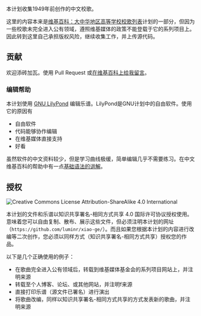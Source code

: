 ﻿本计划收集1949年前创作的中文校歌。

这里的内容本来是[维基百科：大中华地区高等学校校歌列表](https://zh.wikipedia.org/wiki/User:LUMINR/%E5%A4%A7%E4%B8%AD%E5%8D%8E%E5%9C%B0%E5%8C%BA%E9%AB%98%E7%AD%89%E5%AD%A6%E6%A0%A1%E6%A0%A1%E6%AD%8C%E5%88%97%E8%A1%A8)计划的一部分，但因为一些校歌未完全进入公有领域，遵照维基媒体的政策不能登载于它的系列项目上。因此转到这里自己承担版权风险，继续收集工作，并上传源代码。

## 贡献

欢迎添砖加瓦。使用 Pull Request 或[在维基百科上给我留言](https://zh.wikipedia.org/wiki/User_talk:LUMINR)。

### 编辑帮助

本计划使用 [GNU LilyPond](http://LilyPond.org) 编辑乐谱。LilyPond是GNU计划中的自由软件。使用它的原因有

- 自由软件
- 代码能够协作编辑
- 在维基媒体直接支持
- 好看

虽然软件的中文资料较少，但是学习曲线极缓，简单编辑几乎不需要练习。在中文维基百科的帮助中有一点[基础语法的讲解](https://zh.wikipedia.org/wiki/Help:%E4%B9%90%E8%B0%B1)。

## 授权

![Creative Commons License Attribution-ShareAlike 4.0 International](https://i.creativecommons.org/l/by-sa/4.0/88x31.png)

本计划的文件和乐谱以知识共享署名-相同方式共享 4.0 国际许可协议授权使用。意味着您可以自由复制、散布、展示这些文件，但必须注明本计划的网址（`https://github.com/luminr/xiao-ge/`）。而且如果您根据本计划的内容进行改编等二次创作，您必须以同样方式（知识共享署名-相同方式共享）授权您的作品。

以下是几个正确使用的例子：
- 在歌曲完全进入公有领域后，转载到维基媒体基金会的系列项目网站上，并注明来源
- 转载至个人博客、论坛、或其他网站，并注明f来源
- 直接打印乐谱（源文件已署名）进行演出
- 将歌曲改编，同样以知识共享署名-相同方式共享的方式发表新的歌曲，并注明来源

